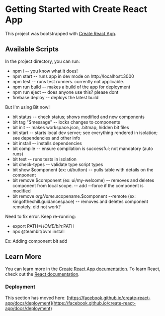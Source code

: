 # Getting Started with Create React App
This project was bootstrapped with [Create React App](https://github.com/facebook/create-react-app).

## Available Scripts
In the project directory, you can run:
* npm i -- you know what it does!
* npm start -- runs app in dev mode on http://localhost:3000
* npm test -- runs test runners. currently not applicable.
* npm run build -- makes a build of the app for deployment
* npm run eject -- does anyone use this? please dont
* firebase deploy -- deploys the latest build

But I'm using Bit now!
* bit status -- check status; shows modified and new components
* bit tag "$message" -- locks changes to components
* bit init -- makes workspace.json, .bitmap, hidden bit files
* bit start -- starts local dev server; see everything rendered in isolation; see dependencies and other info
* bit install -- installs dependencies
* bit compile -- ensure compilation is successful; not mandatory (auto runs)
* bit test -- runs tests in isolation
* bit check-types -- validate type script types
* bit show $component (ex: ui/button) -- pulls table with details on the component
* bit remove $component (ex: ui/my-welcome) -- removes and deletes component from local scope.
-- add --force if the component is modified
* bit remove $orgName.$scopename.$component --remote (ex: kingofthechill.guidancespace) -- removes and deletes component remotely. did not work?

Need to fix error. Keep re-running:
* export PATH=$HOME/bin:$PATH
* npx @teambit/bvm install 


Ex: Adding component
bit add

## Learn More
You can learn more in the [Create React App documentation](https://facebook.github.io/create-react-app/docs/getting-started).
To learn React, check out the [React documentation](https://reactjs.org/).

### Deployment
This section has moved here: [https://facebook.github.io/create-react-app/docs/deployment](https://facebook.github.io/create-react-app/docs/deployment)
